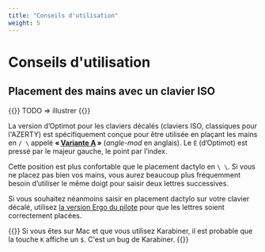 ```yaml
---
title: "Conseils d'utilisation"
weight: 5
---
```


# Conseils d'utilisation

## Placement des mains avec un clavier ISO

{{<hint danger>}}
TODO ⇒ illustrer
{{</hint>}}

La version d’Optimot pour les claviers décalés (claviers ISO, classiques pour l'AZERTY) est spécifiquement conçue pour être utilisée en plaçant les mains en `/ \` appelé **« [Variante A](http://bepo.fr/wiki/M%C3%A9thode_de_saisie#Variante_.C2.AB_A_.C2.BB) »** (*angle-mod* en anglais). Le `È` (d’Optimot) est pressé par le majeur gauche, le point par l’index.

Cette position est plus confortable que le placement dactylo en `\ \`.
Si vous ne placez pas bien vos mains, vous aurez beau­coup plus fréquemment besoin d’utiliser le même doigt pour saisir deux lettres successives.

Si vous souhaitez néanmoins saisir en placement dactylo sur votre clavier décalé, utilisez [la version Ergo du pilote](../../logiciel/telecharger) pour que les lettres soient correctement placées.

{{<hint warning>}}
Si vous êtes sur Mac et que vous utilisez Karabiner, il est probable que la touche `K` affiche un `$`. C'est un bug de Karabiner.
{{</hint>}}
